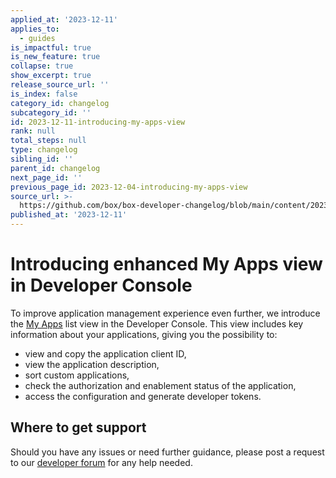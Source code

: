 ```yaml
---
applied_at: '2023-12-11'
applies_to:
  - guides
is_impactful: true
is_new_feature: true
collapse: true
show_excerpt: true
release_source_url: ''
is_index: false
category_id: changelog
subcategory_id: ''
id: 2023-12-11-introducing-my-apps-view
rank: null
total_steps: null
type: changelog
sibling_id: ''
parent_id: changelog
next_page_id: ''
previous_page_id: 2023-12-04-introducing-my-apps-view
source_url: >-
  https://github.com/box/box-developer-changelog/blob/main/content/2023/12-11-introducing-my-apps-view.md
published_at: '2023-12-11'
---
```

# Introducing enhanced My Apps view in Developer Console

To improve application management experience even further, we introduce
the [My Apps][1] list view in the Developer Console.
This view includes key information about your applications, giving you the possibility to:

* view and copy the application client ID,
* view the application description,
* sort custom applications,
* check the authorization and enablement status of the application,
* access the configuration and generate developer tokens.

<!-- more -->

## Where to get support

Should you have any issues or need further guidance, please post a request to our [developer forum][2] for any help needed.


[1]: g://applications
[2]: https://forum.box.com/